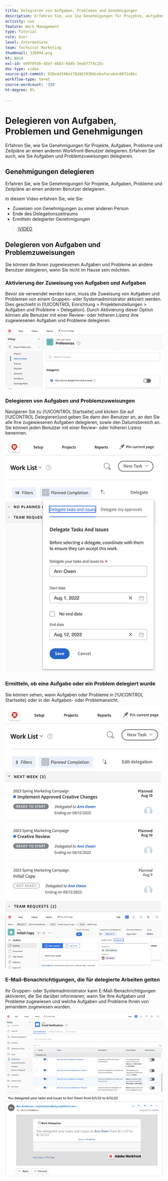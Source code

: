 ```yaml
---
title: Delegieren von Aufgaben, Problemen und Genehmigungen
description: Erfahren Sie, wie Sie Genehmigungen für Projekte, Aufgaben, Probleme und Zeitpläne an einen anderen Workfront-Benutzer delegieren. Erfahren Sie auch, wie Sie Aufgaben und Problemzuweisungen delegieren.
activity: use
feature: Work Management
type: Tutorial
role: User
level: Intermediate
team: Technical Marketing
thumbnail: 336094.png
kt: 8810
exl-id: e89f0fdb-45ef-46b3-9845-3eebf774c25c
doc-type: video
source-git-commit: 650e4d346e1792863930dcebafacab4c88f2a8bc
workflow-type: tm+mt
source-wordcount: '328'
ht-degree: 0%

---
```


# Delegieren von Aufgaben, Problemen und Genehmigungen

Erfahren Sie, wie Sie Genehmigungen für Projekte, Aufgaben, Probleme und Zeitpläne an einen anderen Workfront-Benutzer delegieren. Erfahren Sie auch, wie Sie Aufgaben und Problemzuweisungen delegieren.

## Genehmigungen delegieren

Erfahren Sie, wie Sie Genehmigungen für Projekte, Aufgaben, Probleme und Zeitpläne an einen anderen Benutzer delegieren.

In diesem Video erfahren Sie, wie Sie:

* Zuweisen von Genehmigungen zu einer anderen Person
* Ende des Delegationszeitraums
* Ermitteln delegierter Genehmigungen

>[!VIDEO](https://video.tv.adobe.com/v/336094/?quality=12&learn=on)

<!---
learn more URLS
Delegate approval request
--->

## Delegieren von Aufgaben und Problemzuweisungen

Sie können die Ihnen zugewiesenen Aufgaben und Probleme an andere Benutzer delegieren, wenn Sie nicht im Hause sein möchten.

### Aktivierung der Zuweisung von Aufgaben und Aufgaben

Bevor sie verwendet werden kann, muss die Zuweisung von Aufgaben und Problemen von einem Gruppen- oder Systemadministrator aktiviert werden. Dies geschieht in [!UICONTROL Einrichtung > Projekteinstellungen > Aufgaben und Probleme > Delegation]. Durch Aktivierung dieser Option können alle Benutzer mit einer Review- oder höheren Lizenz ihre zugewiesenen Aufgaben und Probleme delegieren.

![Screenshot zeigt [!UICONTROL Einrichtung] Delegationsvorlieben](assets/delegation-1.png)

### Delegieren von Aufgaben und Problemzuweisungen

Navigieren Sie zu [!UICONTROL Startseite] und klicken Sie auf [!UICONTROL Delegieren]und geben Sie dann den Benutzer an, an den Sie alle Ihre zugewiesenen Aufgaben delegieren, sowie den Datumsbereich an. Sie können jeden Benutzer mit einer Review- oder höheren Lizenz benennen.

![Screenshot mit der Registerkarte &quot;Delegation&quot;in [!UICONTROL Startseite]](assets/delegation-2.png)

### Ermitteln, ob eine Aufgabe oder ein Problem delegiert wurde

Sie können sehen, wann Aufgaben oder Probleme in [!UICONTROL Startseite] oder in der Aufgaben- oder Problemansicht.

![Screenshot mit der zugewiesenen Aufgabenzuweisung in [!UICONTROL Startseite]](assets/delegation-4.png)
![Screenshot mit der zugewiesenen Aufgabenzuweisung in der Aufgabenansicht](assets/delegation-3.png)

### E-Mail-Benachrichtigungen, die für delegierte Arbeiten gelten

Ihr Gruppen- oder Systemadministrator kann E-Mail-Benachrichtigungen aktivieren, die Sie darüber informieren, wann Sie Ihre Aufgaben und Probleme zugewiesen und welche Aufgaben und Probleme Ihnen von jemandem zugewiesen wurden.

![Screenshot zeigt [!UICONTROL Einrichtung] E-Mail-Benachrichtigungsoptionen für die Zuweisung](assets/delegation-5.png)
![Screenshot einer E-Mail mit einer Arbeitsdelegierung](assets/delegation-6.png)
